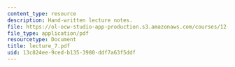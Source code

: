 ```yaml
---
content_type: resource
description: Hand-written lecture notes.
file: https://ol-ocw-studio-app-production.s3.amazonaws.com/courses/12-480-thermodynamics-for-geoscientists-fall-2006/13c824ee9cedb1353980ddf7a63f5ddf_lecture_7.pdf
file_type: application/pdf
resourcetype: Document
title: lecture_7.pdf
uid: 13c824ee-9ced-b135-3980-ddf7a63f5ddf
---
```

